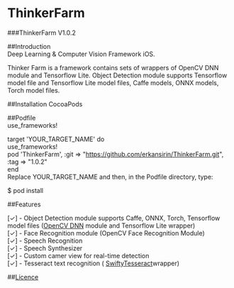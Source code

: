 # ThinkerFarm


###ThinkerFarm V1.0.2  

##Introduction  
Deep Learning &amp; Computer Vision Framework iOS.  

Thinker Farm is a framework contains sets of wrappers of OpenCV DNN module and Tensorflow Lite. Object Detection module supports Tensorflow model file and Tensorflow Lite model files, Caffe models, ONNX models, Torch model files.   

##Installation 
CocoaPods  

##Podfile  
use_frameworks!  

target 'YOUR_TARGET_NAME' do  
    use_frameworks!  
    pod 'ThinkerFarm', :git => "https://github.com/erkansirin/ThinkerFarm.git", :tag => "1.0.2"  
end  
Replace YOUR_TARGET_NAME and then, in the Podfile directory, type:  

$ pod install  


##Features  

[✓] - Object Detection module supports Caffe, ONNX, Torch, Tensorflow model files ([OpenCV DNN](https://docs.opencv.org/master/d2/d58/tutorial_table_of_content_dnn.html) module and Tensorflow Lite wrapper)  
[✓] - Face Recognition module (OpenCV Face Recognition Module)  
[✓] - Speech Recognition  
[✓] - Speech Synthesizer   
[✓] - Custom camer view for real-time detection  
[✓] - Tesseract text recognition ( [SwiftyTesseract](https://github.com/SwiftyTesseract/SwiftyTesseractl)wrapper)  



##[Licence](https://github.com/erkansirin/ThinkerFarm/blob/master/LICENSE)  
